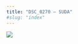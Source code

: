 ```yaml
---
title: "DSC_0270 – SUDA"
#slug: "index"
---
```


[![](/wp-content/2015/05/DSC_0270-300x201.jpg)](/wp-content/2015/05/DSC_0270.jpg)